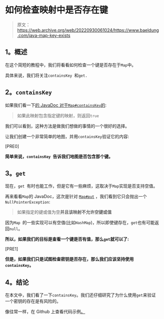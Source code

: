 # 如何检查映射中是否存在键

> 原文：<https://web.archive.org/web/20220930061024/https://www.baeldung.com/java-map-key-exists>

## **1。概述**

在这个简短的教程中，我们将看看如何检查一个键是否存在于`Map`中。

具体来说，我们将关注`containsKey `和`get.`

## **2。`containsKey`**

如果我们看一下[的 JavaDoc 对于`Map#containsKey`的](https://web.archive.org/web/20220628145741/https://docs.oracle.com/en/java/javase/11/docs/api/java.base/java/util/Map.html#containsKey(java.lang.Object)):

> 如果此映射包含指定键的映射，则返回`true`

我们可以看到，这种方法是做我们想做的事情的一个很好的选择。

让我们创建一个非常简单的地图，并用`containsKey`验证它的内容:

[PRE0]

**简单来说，`containsKey `告诉我们地图是否包含那个键。**

## **3。`get`**

现在，`get `有时也能工作，但是它有一些麻烦，这取决于`Map`实现是否支持空值。

再来看看`Map`的 JavaDoc，这次是针对 [`Map#put`](https://web.archive.org/web/20220628145741/https://docs.oracle.com/en/java/javase/11/docs/api/java.base/java/util/Map.html#put(K,V)) ，我们看到它只会抛出一个`NullPointerException`:

> 如果指定的键或值为空**并且该映射不允许空键或值**

因为`Map `的一些实现可以有空值(比如`HashMap`)，所以即使键存在，`get`也有可能返回`null`。

**所以，如果我们的目标是查看一个键是否有值，那么`get`就可以了:**

[PRE1]

**但是，如果我们只是试图检查密钥是否存在，那么我们应该坚持使用`containsKey`。**

## **4。结论**

在本文中，我们看了一下`containsKey`。我们还仔细研究了为什么使用`get`来验证一个密钥的存在是有风险的。

像往常一样，在 Github 上查看代码示例[。](https://web.archive.org/web/20220628145741/https://github.com/eugenp/tutorials/tree/master/core-java-modules/core-java-collections-maps)